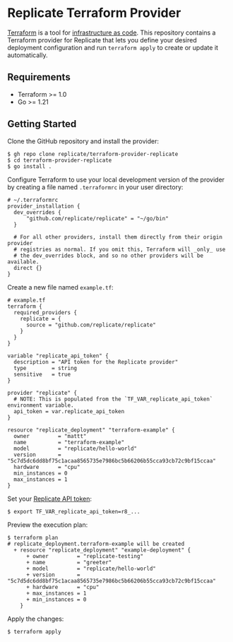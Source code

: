 # Replicate Terraform Provider

[Terraform](https://developer.hashicorp.com/terraform) 
is a tool for [infrastructure as code](https://en.wikipedia.org/wiki/Infrastructure_as_code).
This repository contains a Terraform provider for Replicate
that lets you define your desired deployment configuration 
and run `terraform apply` to create or update it automatically.

## Requirements

- Terraform >= 1.0
- Go >= 1.21

## Getting Started

Clone the GitHub repository and install the provider:

```console
$ gh repo clone replicate/terraform-provider-replicate
$ cd terraform-provider-replicate
$ go install .
```

Configure Terraform to use your local development version of the provider
by creating a file named  `.terraformrc` in your user directory:

```hcl
# ~/.terraformrc
provider_installation {
  dev_overrides {
      "github.com/replicate/replicate" = "~/go/bin"
  }

  # For all other providers, install them directly from their origin provider
  # registries as normal. If you omit this, Terraform will _only_ use
  # the dev_overrides block, and so no other providers will be available.
  direct {}
}
```


Create a new file named `example.tf`:

```hcl
# example.tf
terraform {
  required_providers {
    replicate = {
      source = "github.com/replicate/replicate"
    }
  }
}

variable "replicate_api_token" {
  description = "API token for the Replicate provider"
  type        = string
  sensitive   = true
}

provider "replicate" {
  # NOTE: This is populated from the `TF_VAR_replicate_api_token` environment variable.
  api_token = var.replicate_api_token
}

resource "replicate_deployment" "terraform-example" {
  owner         = "mattt"
  name          = "terraform-example"
  model         = "replicate/hello-world"
  version       = "5c7d5dc6dd8bf75c1acaa8565735e7986bc5b66206b55cca93cb72c9bf15ccaa"
  hardware      = "cpu"
  min_instances = 0
  max_instances = 1
}
```

Set your [Replicate API token](https://replicate.com/account/api-tokens):

```console
$ export TF_VAR_replicate_api_token=r8_...
```

Preview the execution plan:

```console
$ terraform plan
# replicate_deployment.terraform-example will be created
  + resource "replicate_deployment" "example-deployment" {
      + owner         = "replicate-testing"
      + name          = "greeter"
      + model         = "replicate/hello-world"
      + version       = "5c7d5dc6dd8bf75c1acaa8565735e7986bc5b66206b55cca93cb72c9bf15ccaa"
      + hardware      = "cpu"
      + max_instances = 1
      + min_instances = 0
    }
```

Apply the changes:

```console
$ terraform apply
```
